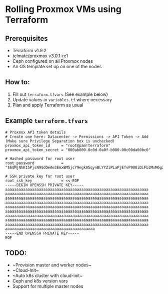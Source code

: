 # Rolling Proxmox VMs using Terraform

## Prerequisites
- Terraform v1.9.2
- telmate/proxmox v3.0.1-rc1
- Ceph configured on all Proxmox nodes
- An OS template set up on one of the nodes

## How to:
1. Fill out `terraform.tfvars` (See example below)
2. Update values in `variables.tf` where necessary
3. Plan and apply Terraform as usual

## Example `terraform.tfvars`
```
# Proxmox API token details
# Create one here: Datacenter -> Permissions -> API Token -> Add
(Make sure Privilege Separation box is unchecked)
proxmox_api_token_id     = "root@pam!terraform"
proxmox_api_token_secret = "000ab000-0c0d-0a0f-b000-00c00da00bc0"

# Hashed password for root user
root_password            = "$6$MjNhK15PjsN9$dQeAe3EmxBM5jcY9egkA5qynBLYYZiPLaPjEfvP9U0iDiFb2MxM6gZd/yrQ088MqUF/xWVVyq77X23zaRvmem/"

# SSH private key for root user
root_ssh_key             = <<-EOF
-----BEGIN OPENSSH PRIVATE KEY-----
aaaaaaaaaaaaaaaaaaaaaaaaaaaaaaaaaaaaaaaaaaaaaaaaaaaaaaaaaaaaaaaa
aaaaaaaaaaaaaaaaaaaaaaaaaaaaaaaaaaaaaaaaaaaaaaaaaaaaaaaaaaaaaaaa
aaaaaaaaaaaaaaaaaaaaaaaaaaaaaaaaaaaaaaaaaaaaaaaaaaaaaaaaaaaaaaaa
aaaaaaaaaaaaaaaaaaaaaaaaaaaaaaaaaaaaaaaaaaaaaaaaaaaaaaaaaaaaaaaa
aaaaaaaaaaaaaaaaaaaaaaaaaaaaaaaaaaaaaaaaaaaaaaaaaaaaaaaaaaaaaaaa
aaaaaaaaaaaaaaaaaaaaaaaaaaaaaaaaaaaaaaaaaaaaaaaaaaaaaaaaaaaaaaaa
aaaaaaaaaaaaaaaaaaaaaaaaaaaaaaaaaaaaaaaaaaaaaaaaaaaaaaaaaaaaaaaa
aaaaaaaaaaaaaaaaaaaaaaaaaaaaaaaaaaaaaaaaaaaaaaaaaaaaaaaaaaaaaaaa
aaaaaaaaaaaaaaaaaaaaaaaaaaaaaaaaaaaaaaaaaaaaaaaaaaaaaaaaaaaaaaaa
aaaaaaaaaaaaaaaaaaaaaaaaaaaaaaaaaaaaaaaa
-----END OPENSSH PRIVATE KEY-----
EOF
```

## TODO:
- ~Provision master and worker nodes~
- ~Cloud-Init~
- ~Auto k8s cluster with cloud-init~
- Ceph and k8s version vars
- Support for multiple master nodes
